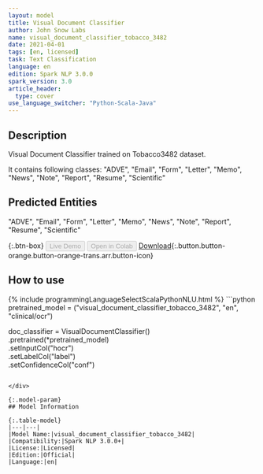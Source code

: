 ```yaml
---
layout: model
title: Visual Document Classifier
author: John Snow Labs
name: visual_document_classifier_tobacco_3482
date: 2021-04-01
tags: [en, licensed]
task: Text Classification
language: en
edition: Spark NLP 3.0.0
spark_version: 3.0
article_header:
  type: cover
use_language_switcher: "Python-Scala-Java"
---
```


## Description

Visual Document Classifier trained on Tobacco3482 dataset.

It contains following classes: "ADVE", "Email", "Form", "Letter", "Memo", "News",  "Note", "Report", "Resume", "Scientific"

## Predicted Entities

"ADVE", "Email", "Form", "Letter", "Memo", "News",  "Note", "Report", "Resume", "Scientific"

{:.btn-box}
<button class="button button-orange" disabled>Live Demo</button>
<button class="button button-orange" disabled>Open in Colab</button>
[Download](https://s3.amazonaws.com/auxdata.johnsnowlabs.com/clinical/models/visual_document_classifier_tobacco_3482_en_3.0.0_3.0_1617266158170.zip){:.button.button-orange.button-orange-trans.arr.button-icon}

## How to use



<div class="tabs-box" markdown="1">
{% include programmingLanguageSelectScalaPythonNLU.html %}
```python
pretrained_model = ("visual_document_classifier_tobacco_3482", "en", "clinical/ocr")

doc_classifier = VisualDocumentClassifier()\
    .pretrained(*pretrained_model)\
    .setInputCol("hocr")\
    .setLabelCol("label")\
    .setConfidenceCol("conf")
```

</div>

{:.model-param}
## Model Information

{:.table-model}
|---|---|
|Model Name:|visual_document_classifier_tobacco_3482|
|Compatibility:|Spark NLP 3.0.0+|
|License:|Licensed|
|Edition:|Official|
|Language:|en|